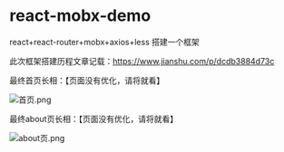 # react-mobx-demo
react+react-router+mobx+axios+less 搭建一个框架

此次框架搭建历程文章记载：https://www.jianshu.com/p/dcdb3884d73c

最终首页长相：【页面没有优化，请将就看】

![首页.png](https://upload-images.jianshu.io/upload_images/3453108-a0e196e2a8e6fe59.png?imageMogr2/auto-orient/strip%7CimageView2/2/w/1240)

最终about页长相：【页面没有优化，请将就看】

![about页.png](https://upload-images.jianshu.io/upload_images/3453108-72ebf4e71bdd322d.png?imageMogr2/auto-orient/strip%7CimageView2/2/w/1240)